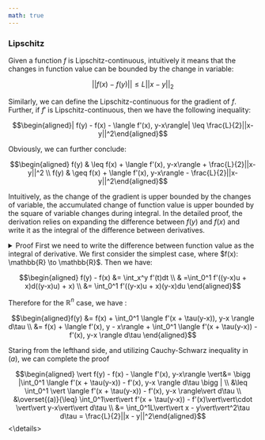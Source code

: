 ```yaml
---
math: true
---
```




### Lipschitz 

Given a function $f$ is Lipschitz-continuous, intuitively it means that the changes in function value can be bounded by the change in variable:

$$\vert \vert f(x) - f(y) \vert \vert \leq L\vert\vert x - y\vert\vert_2$$

Similarly, we can define the Lipschitz-continuous for the gradient of $f$. Further, if $f'$ is Lipschitz-continuous, then we have the following inequality: 

$$\begin{aligned}| f(y) - f(x) - \langle f'(x), y-x\rangle| \leq \frac{L}{2}||x-y||^2\end{aligned}$$

Obviously, we can further conclude:

$$\begin{aligned} f(y) & \leq f(x) + \langle f'(x), y-x\rangle +  \frac{L}{2}||x-y||^2 \\  f(y) & \geq f(x) + \langle f'(x), y-x\rangle -  \frac{L}{2}||x-y||^2\end{aligned}$$



Intuitively, as the change of the gradient is upper bounded by the changes of variable, the accumulated change of function value is upper bounded by the square of variable changes during integral. In the detailed proof, the derivation relies on expanding the difference between $f(y)$ and $f(x)$ and write it as the integral of the difference between derivatives.  

<details>
    <summary> Proof</\summary>
First we need to write the difference between function value as the integral of derivative. We first consider the simplest case, where $f(x): \mathbb{R} \to \mathbb{R}$. Then we have:


$$\begin{aligned} f(y) - f(x) &= \int_x^y f'(t)dt \\  & =\int_0^1 f'((y-x)u + x)d((y-x)u) + x) \\ &= \int_0^1 f'((y-x)u + x)(y-x)du \end{aligned}$$



Therefore for the $\mathbb{R}^n$ case, we have : 

$$\begin{aligned}f(y) &= f(x) + \int_0^1 \langle f'(x + \tau(y-x)), y-x \rangle d\tau \\ &= f(x) + \langle f'(x), y - x\rangle + \int_0^1 \langle f'(x + \tau(y-x)) - f'(x), y-x \rangle d\tau \end{aligned}$$

Staring from the lefthand side, and utilizing Cauchy-Schwarz inequality in $(a)$, we can complete the proof

$$\begin{aligned} \vert f(y) - f(x) - \langle f'(x), y-x\rangle \vert&= \bigg |\int_0^1  \langle f'(x + \tau(y-x)) - f'(x), y-x \rangle d\tau \bigg | \\ &\leq \int_0^1 \vert \langle f'(x + \tau(y-x)) - f'(x), y-x \rangle\vert d\tau \\ &\overset{(a)}{\leq} \int_0^1\vert\vert f'(x + \tau(y-x)) - f'(x)\vert\vert\cdot \vert\vert y-x\vert\vert d\tau \\ &= \int_0^1L\vert\vert x - y\vert\vert^2\tau d\tau = \frac{L}{2}||x - y||^2\end{aligned}$$
<\details>

















